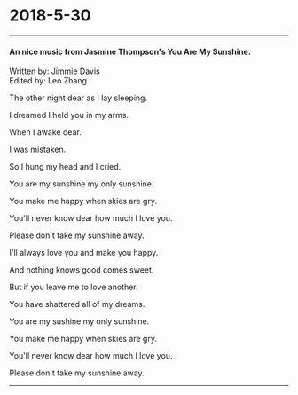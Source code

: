 2018-5-30
===
***

#### An nice music from Jasmine Thompson's You Are My Sunshine.<br>
Written by: Jimmie Davis<br>
Edited by: Leo Zhang<br>

The other night dear as I lay sleeping.<br>

I dreamed I held you in my arms.<br>

When I awake dear.<br>

I was mistaken.<br>

So I hung my head and I cried.<br>

You are my sunshine my only sunshine.<br>

You make me happy when skies are gry.<br>

You'll never know dear how much I love you.<br>

Please don't take my sunshine away.<br>

I'll always love you and make you happy.<br>

And nothing knows good comes sweet.<br>

But if you leave me to love another.<br>

You have shattered all of my dreams.<br>

You are my sushine my only sunshine.<br>

You make me happy when skies are gry.<br>

You'll never know dear how much I love you.<br>

Please don't take my sunshine away.<br>


***
